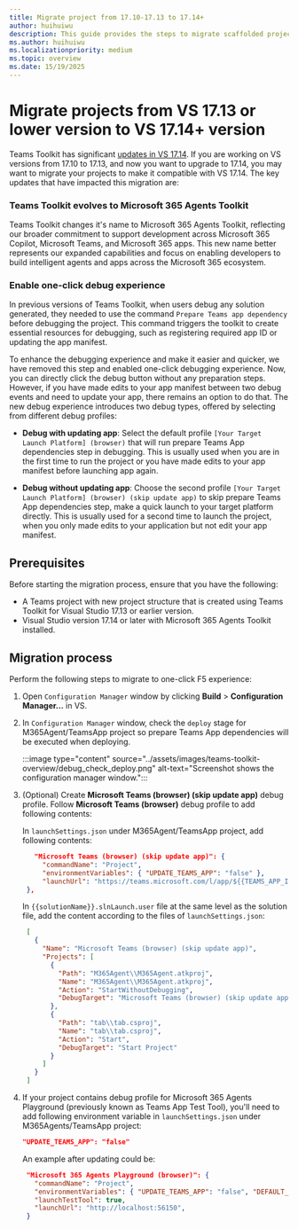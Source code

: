 ```yaml
---
title: Migrate project from 17.10-17.13 to 17.14+
author: huihuiwu
description: This guide provides the steps to migrate scaffolded project from Microsoft Teams template using Teams Toolkit in VS 17.13 or lower version to Microsoft 365 Agents template using Microsoft 365 Agents Toolkit in VS 17.14 or higher version."
ms.author: huihuiwu
ms.localizationpriority: medium
ms.topic: overview
ms.date: 15/19/2025
---
```


# Migrate projects from VS 17.13 or lower version to VS 17.14+ version

Teams Toolkit has significant [updates in VS 17.14](/visualstudio/releases/2022/release-notes). If you are working on VS versions from 17.10 to 17.13, and now you want to upgrade to 17.14, you may want to migrate your projects to make it compatible with VS 17.14. The key updates that have impacted this migration are:

### Teams Toolkit evolves to Microsoft 365 Agents Toolkit

Teams Toolkit changes it's name to Microsoft 365 Agents Toolkit, reflecting our broader commitment to support development across Microsoft 365 Copilot, Microsoft Teams, and Microsoft 365 apps. This new name better represents our expanded capabilities and focus on enabling developers to build intelligent agents and apps across the Microsoft 365 ecosystem.

### Enable one-click debug experience

In previous versions of Teams Toolkit, when users debug any solution generated, they needed to use the command `Prepare Teams app dependency` before debugging the project. This command triggers the toolkit to create essential resources for debugging, such as registering required app ID or updating the app manifest.

To enhance the debugging experience and make it easier and quicker, we have removed this step and enabled one-click debugging experience. Now, you can directly click the debug button without any preparation steps. However, if you have made edits to your app manifest between two debug events and need to update your app, there remains an option to do that. The new debug experience introduces two debug types, offered by selecting from different debug profiles:

- **Debug with updating app**: Select the default profile `[Your Target Launch Platform] (browser)` that will run prepare Teams App dependencies step in debugging. This is usually used when you are in the first time to run the project or you have made edits to your app manifest before launching app again.
  
- **Debug without updating app**: Choose the second profile `[Your Target Launch Platform] (browser) (skip update app)` to skip prepare Teams App dependencies step, make a quick launch to your target platform directly. This is usually used for a second time to launch the project, when you only made edits to your application but not edit your app manifest.

## Prerequisites

Before starting the migration process, ensure that you have the following:

* A Teams project with new project structure that is created using Teams Toolkit for Visual Studio 17.13 or earlier version.
* Visual Studio version 17.14 or later with Microsoft 365 Agents Toolkit installed.

## Migration process

Perform the following steps to migrate to one-click F5 experience:

1. Open `Configuration Manager` window by clicking **Build** > **Configuration Manager...** in VS.

2. In `Configuration Manager` window, check the `deploy` stage for M365Agent/TeamsApp project so prepare Teams App dependencies will be executed when deploying.

     :::image type="content" source="../assets/images/teams-toolkit-overview/debug_check_deploy.png" alt-text="Screenshot shows the configuration manager window.":::

3. (Optional) Create **Microsoft Teams (browser) (skip update app)** debug profile. Follow **Microsoft Teams (browser)** debug profile to add following contents:

   In `launchSettings.json` under M365Agent/TeamsApp project, add following contents:

   ```json
      "Microsoft Teams (browser) (skip update app)": {
        "commandName": "Project",
        "environmentVariables": { "UPDATE_TEAMS_APP": "false" },
        "launchUrl": "https://teams.microsoft.com/l/app/${{TEAMS_APP_ID}}?installAppPackage=true&webjoin=true&appTenantId=${{TEAMS_APP_TENANT_ID}}&login_hint=${{TEAMSFX_M365_USER_NAME}}"
    },
   ```
   In `{{solutionName}}.slnLaunch.user` file at the same level as the solution file, add the content according to the files of `launchSettings.json`:

   ```json
    [
      {
        "Name": "Microsoft Teams (browser) (skip update app)",
        "Projects": [
          {
            "Path": "M365Agent\\M365Agent.atkproj",
            "Name": "M365Agent\\M365Agent.atkproj",
            "Action": "StartWithoutDebugging",
            "DebugTarget": "Microsoft Teams (browser) (skip update app)"
          },
          {
            "Path": "tab\\tab.csproj",
            "Name": "tab\\tab.csproj",
            "Action": "Start",
            "DebugTarget": "Start Project"
          }
        ]
      }
    ]
   ```

4.  If your project contains debug profile for Microsoft 365 Agents Playground (previously known as Teams App Test Tool), you'll need to add following environment variable in `launchSettings.json` under M365Agents/TeamsApp project:

     ```json
     "UPDATE_TEAMS_APP": "false"
     ```
    An example after updating could be:
  
     ```json
      "Microsoft 365 Agents Playground (browser)": {
        "commandName": "Project",
        "environmentVariables": { "UPDATE_TEAMS_APP": "false", "DEFAULT_CHANNEL_ID": "emulator" },
        "launchTestTool": true,
        "launchUrl": "http://localhost:56150",
      }
     ```
